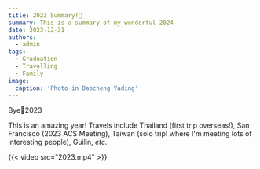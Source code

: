 ```yaml
---
title: 2023 Summary!🍻
summary: This is a summary of my wonderful 2024
date: 2023-12-31
authors:
  - admin
tags:
  - Graduation
  - Travelling
  - Family
image:
  caption: 'Photo in Daocheng Yading'
---
```


Bye👋2023 <br />

This is an amazing year! Travels include Thailand (first trip overseas!), San Francisco (2023 ACS Meeting), Taiwan (solo trip! where I'm meeting lots of interesting people), Guilin, _etc._ <br />

 {{< video src="2023.mp4" >}}

